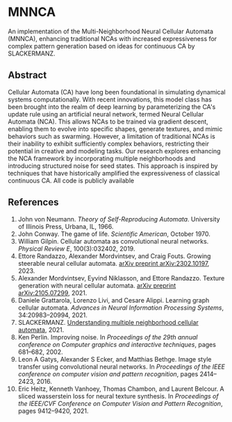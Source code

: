 # MNNCA
An implementation of the Multi-Neighborhood Neural Cellular Automata (MNNCA), enhancing traditional NCAs with increased expressiveness for complex pattern generation based on ideas for continuous CA by SLACKERMANZ.

## Abstract

Cellular Automata (CA) have long been foundational in simulating dynamical systems computationally. With recent innovations, this model class has been brought into the realm of deep learning by parameterizing the CA's update rule using an artificial neural network, termed Neural Cellular Automata (NCA). This allows NCAs to be trained via gradient descent, enabling them to evolve into specific shapes, generate textures, and mimic behaviors such as swarming. However, a limitation of traditional NCAs is their inability to exhibit sufficiently complex behaviors, restricting their potential in creative and modeling tasks. Our research explores enhancing the NCA framework by incorporating multiple neighborhoods and introducing structured noise for seed states. This approach is inspired by techniques that have historically amplified the expressiveness of classical continuous CA. All code is publicly available

## References

1. John von Neumann. *Theory of Self-Reproducing Automata*. University of Illinois Press, Urbana, IL, 1966.
2. John Conway. The game of life. *Scientific American*, October 1970.
3. William Gilpin. Cellular automata as convolutional neural networks. *Physical Review E*, 100(3):032402, 2019.
4. Ettore Randazzo, Alexander Mordvintsev, and Craig Fouts. Growing steerable neural cellular automata. [arXiv preprint arXiv:2302.10197](https://arxiv.org/abs/2302.10197), 2023.
5. Alexander Mordvintsev, Eyvind Niklasson, and Ettore Randazzo. Texture generation with neural cellular automata. [arXiv preprint arXiv:2105.07299](https://arxiv.org/abs/2105.07299), 2021.
6. Daniele Grattarola, Lorenzo Livi, and Cesare Alippi. Learning graph cellular automata. *Advances in Neural Information Processing Systems*, 34:20983–20994, 2021.
7. SLACKERMANZ. [Understanding multiple neighborhood cellular automata](https://slackermanz.com/understanding-multiple-neighborhood-cellular-automata/), 2021.
8. Ken Perlin. Improving noise. In *Proceedings of the 29th annual conference on Computer graphics and interactive techniques*, pages 681–682, 2002.
9. Leon A Gatys, Alexander S Ecker, and Matthias Bethge. Image style transfer using convolutional neural networks. In *Proceedings of the IEEE conference on computer vision and pattern recognition*, pages 2414–2423, 2016.
10. Eric Heitz, Kenneth Vanhoey, Thomas Chambon, and Laurent Belcour. A sliced wasserstein loss for neural texture synthesis. In *Proceedings of the IEEE/CVF Conference on Computer Vision and Pattern Recognition*, pages 9412–9420, 2021.
